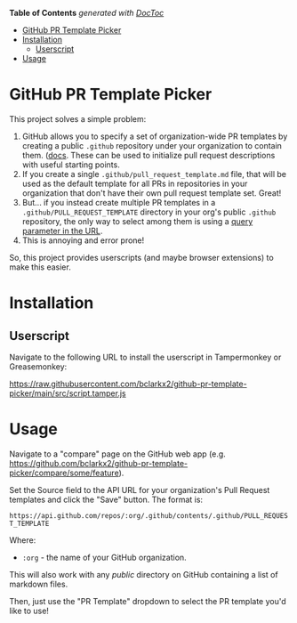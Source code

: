 <!-- START doctoc generated TOC please keep comment here to allow auto update -->
<!-- DON'T EDIT THIS SECTION, INSTEAD RE-RUN doctoc TO UPDATE -->
**Table of Contents**  *generated with [DocToc](https://github.com/thlorenz/doctoc)*

- [GitHub PR Template Picker](#github-pr-template-picker)
- [Installation](#installation)
  - [Userscript](#userscript)
- [Usage](#usage)

<!-- END doctoc generated TOC please keep comment here to allow auto update -->

# GitHub PR Template Picker

This project solves a simple problem:
1. GitHub allows you to specify a set of organization-wide PR templates by
   creating a public `.github` repository under your organization to contain
   them.
   ([docs](https://docs.github.com/en/communities/setting-up-your-project-for-healthy-contributions/creating-a-default-community-health-filehttps://docs.github.com/en/communities/setting-up-your-project-for-healthy-contributions/creating-a-default-community-health-file). These can be used to initialize pull request descriptions with useful starting points.
2. If you create a single `.github/pull_request_template.md` file, that will be
   used as the default template for all PRs in repositories in your organization
   that don't have their own pull request template set. Great!
3. But... if you instead create multiple PR templates in a
   `.github/PULL_REQUEST_TEMPLATE` directory in your org's public `.github`
   repository, the only way to select among them is using a [query parameter in
   the
   URL](https://docs.github.com/en/pull-requests/collaborating-with-pull-requests/proposing-changes-to-your-work-with-pull-requests/using-query-parameters-to-create-a-pull-request).
4. This is annoying and error prone!

So, this project provides userscripts (and maybe browser extensions) to make
this easier.

# Installation

## Userscript
Navigate to the following URL to install the userscript in Tampermonkey or
Greasemonkey:

https://raw.githubusercontent.com/bclarkx2/github-pr-template-picker/main/src/script.tamper.js

# Usage

Navigate to a "compare" page on the GitHub web app (e.g.
https://github.com/bclarkx2/github-pr-template-picker/compare/some/feature).

Set the Source field to the API URL for your organization's Pull Request
templates and click the "Save" button. The format is:

`https://api.github.com/repos/:org/.github/contents/.github/PULL_REQUEST_TEMPLATE`

Where:
  - `:org` - the name of your GitHub organization.

This will also work with any *public* directory on GitHub containing a list of
markdown files.

Then, just use the "PR Template" dropdown to select the PR template you'd like
to use!
